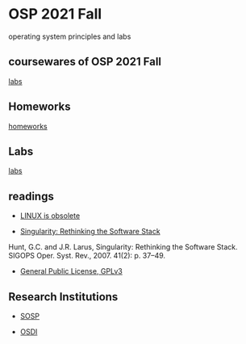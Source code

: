 # OSP 2021 Fall
operating system principles and labs
## coursewares of OSP 2021 Fall
[labs](/AllinAll/coursewares)

## Homeworks
[homeworks](/AllinAll/homeworks)

## Labs
[labs](/AllinAll/labs)

## readings
* [LINUX is obsolete](/AllinAll/others/LINUXisobsolete.pdf)

* [Singularity: Rethinking the Software Stack](/AllinAll/others/osr2007_rethinkingsoftwarestack.pdf)

Hunt, G.C. and J.R. Larus, Singularity: Rethinking the Software Stack. SIGOPS Oper. Syst. Rev., 2007. 41(2): p. 37–49.


* [General Public License, GPLv3](https://www.gnu.org/licenses/gpl-3.0.en.html)


## Research Institutions

* [SOSP](http://www.sosp.org/)

* [OSDI](https://www.usenix.org/conference/osdi20)
